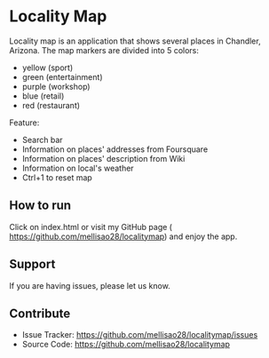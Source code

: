 Locality Map
===================================================

Locality map is an application that shows several places in Chandler, Arizona. The map markers are divided into 5 colors:
- yellow (sport)
- green (entertainment)
- purple (workshop)
- blue (retail)
- red (restaurant)

Feature:
- Search bar
- Information on places' addresses from Foursquare
- Information on places' description from Wiki
- Information on local's weather
- Ctrl+1 to reset map

How to run
-----------
Click on index.html or visit my GitHub page ( https://github.com/mellisao28/localitymap) and enjoy the app.

Support
-------

If you are having issues, please let us know.

Contribute
----------

- Issue Tracker: https://github.com/mellisao28/localitymap/issues
- Source Code: https://github.com/mellisao28/localitymap
